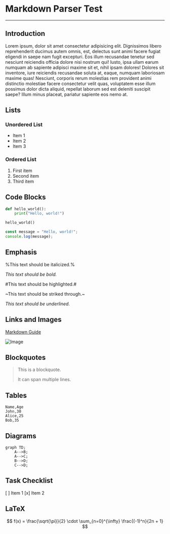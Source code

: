 # Markdown Parser Test
---
## Introduction

Lorem ipsum, dolor sit amet consectetur adipisicing elit. Dignissimos libero reprehenderit ducimus autem omnis, est, delectus sunt animi facere fugiat eligendi in saepe nam fugit excepturi. Eos illum recusandae tenetur sed nesciunt reiciendis officia dolore nisi nostrum qui! Iusto, ipsa ullam earum numquam ab sapiente adipisci maxime sit et, nihil ipsam dolores! Dolores sit inventore, iure reiciendis recusandae soluta at, eaque, numquam laboriosam maxime quas! Nesciunt, corporis rerum molestias rem provident animi distinctio molestiae facere consectetur velit quas, voluptatem esse illum possimus dolor dicta aliquid, repellat laborum sed est deleniti suscipit saepe? Illum minus placeat, pariatur sapiente eos nemo at.

## Lists

### Unordered List

- Item 1
- Item 2
- Item 3

### Ordered List

1. First item
2. Second item
3. Third item

## Code Blocks

```python
def hello_world():
    print("Hello, world!")

hello_world()
```

```javascript
const message = "Hello, world!";
console.log(message);
```
## Emphasis

%This text should be italicized.%

*This text should be bold.*

#This text should be highlighted.#

~This text should be striked through.~

_This text should be underlined._

## Links and Images

[Markdown Guide](https://www.markdownguide.org)

![Image](https://letsenhance.io/static/8f5e523ee6b2479e26ecc91b9c25261e/1015f/MainAfter.jpg)

## Blockquotes

> This is a blockquote.
>
> It can span multiple lines.

## Tables

```table
Name,Age
John,30
Alice,25
Bob,35
```

## Diagrams

```mermaid
graph TD;
    A-->B;
    A-->C;
    B-->D;
    C-->D;
```

## Task Checklist

[ ] Item 1
[x] Item 2

## LaTeX

$$
f(x) = \frac{\sqrt{\pi}}{2} \cdot \sum_{n=0}^{\infty} \frac{(-1)^n}{2n + 1} 
$$
